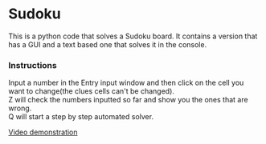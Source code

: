 # Sudoku
This is a python code that solves a Sudoku board. It contains a version that has a GUI and a text based one that solves it in the console.

<h3>Instructions</h3>
Input a number in the Entry input window and then click on the cell you want to change(the clues cells can't be changed).<br>
Z will check the numbers inputted so far and show you the ones that are wrong.<br>
Q will start a step by step automated solver.

[Video demonstration](https://youtu.be/MNrg_hs81lo)
